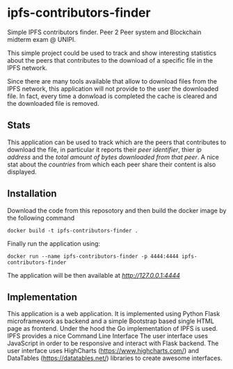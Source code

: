 # ipfs-contributors-finder
Simple IPFS contributors finder. Peer 2 Peer system and Blockchain midterm exam @ UNIPI.
 
This simple project could be used to track and show interesting statistics about the peers that contributes to the download of a 
specific file in the IPFS network.

Since there are many tools available that allow to download files from the IPFS network,
this application will not provide to the user the downloaded file. In fact, every time a donwload
is completed the cache is cleared and the downloaded file is removed.

## Stats
This application can be used to track which are the peers that contributes to download the file,
in particular it reports their *peer identifier*, thier *ip address* and the *total amount of bytes downloaded from that peer*.
A nice stat about the *countries* from which each peer share their content is also displayed.


## Installation
Download the code from this reposotory and then build the docker image by the following command
```
docker build -t ipfs-contributors-finder .
```
Finally run the application using:
```
docker run --name ipfs-contributors-finder -p 4444:4444 ipfs-contributors-finder
```
The application will be then available at *http://127.0.0.1:4444*

## Implementation
This application is a web application. It is implemented using Python Flask microframework
as backend and a simple Bootstrap based single HTML page as frontend.
Under the hood the Go implementation of IPFS is used. IPFS provides a nice Command Line Interface
The user interface uses JavaScript in order to be responsive and interact with Flask backend.
The user interface uses HighCharts (https://www.highcharts.com/) and DataTables (https://datatables.net/) libraries to create awesome interfaces. 
